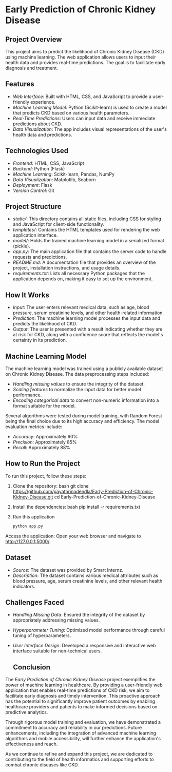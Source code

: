# Early Prediction of Chronic Kidney Disease

## Project Overview
This project aims to predict the likelihood of Chronic Kidney Disease (CKD) using machine learning. The web application allows users to input their health data and provides real-time predictions. The goal is to facilitate early diagnosis and treatment.

## Features
- *Web Interface*: Built with HTML, CSS, and JavaScript to provide a user-friendly experience.
- *Machine Learning Model*: Python (Scikit-learn) is used to create a model that predicts CKD based on various health parameters.
- *Real-Time Predictions*: Users can input data and receive immediate predictions about CKD.
- *Data Visualization*: The app includes visual representations of the user's health data and predictions.

## Technologies Used
- *Frontend*: HTML, CSS, JavaScript
- *Backend*: Python (Flask)
- *Machine Learning*: Scikit-learn, Pandas, NumPy
- *Data Visualization*: Matplotlib, Seaborn
- *Deployment*: Flask
- *Version Control*: Git

## Project Structure
- *static/*: This directory contains all static files, including CSS for styling and JavaScript for client-side functionality.
- *templates/*: Contains the HTML templates used for rendering the web application interface.
- *model/*: Holds the trained machine learning model in a serialized format (pickle).
- *app.py*: The main application file that contains the server code to handle requests and predictions.
- *README.md*: A documentation file that provides an overview of the project, installation instructions, and usage details.
- *requirements.txt*: Lists all necessary Python packages that the application depends on, making it easy to set up the environment.

## How It Works
- *Input*: The user enters relevant medical data, such as age, blood pressure, serum creatinine levels, and other health-related information.
- *Prediction*: The machine learning model processes the input data and predicts the likelihood of CKD.
- *Output*: The user is presented with a result indicating whether they are at risk for CKD, along with a confidence score that reflects the model's certainty in its prediction.

## Machine Learning Model
The machine learning model was trained using a publicly available dataset on Chronic Kidney Disease. The data preprocessing steps included:

- *Handling missing values* to ensure the integrity of the dataset.
- *Scaling features* to normalize the input data for better model performance.
- *Encoding categorical data* to convert non-numeric information into a format suitable for the model.

Several algorithms were tested during model training, with Random Forest being the final choice due to its high accuracy and efficiency. The model evaluation metrics include:

- *Accuracy*: Approximately 90%
- *Precision*: Approximately 85%
- *Recall*: Approximately 88%
## How to Run the Project
To run this project, follow these steps:

1. Clone the repository:
   bash
   git clone https://github.com/gayathrinadendla/Early-Prediction-of-Chronic-Kidney-Disease.git
   cd Early-Prediction-of-Chronic-Kidney-Disease

2. Install the dependencies:
   bash
   pip install -r requirements.txt

3. Run this application
    ```bash
    python app.py

 Access the application: Open your web browser and navigate to http://127.0.0.1:5000/.

 ## Dataset
- *Source*: The dataset was provided by Smart Internz.
- *Description*: The dataset contains various medical attributes such as blood pressure, age, serum creatinine levels, and other relevant health indicators.


## Challenges Faced
- *Handling Missing Data*: Ensured the integrity of the dataset by appropriately addressing missing values.
- *Hyperparameter Tuning*: Optimized model performance through careful tuning of hyperparameters.
- *User Interface Design*: Developed a responsive and interactive web interface suitable for non-technical users.


  ## Conclusion

The *Early Prediction of Chronic Kidney Disease* project exemplifies the power of machine learning in healthcare. By providing a user-friendly web application that enables real-time predictions of CKD risk, we aim to facilitate early diagnosis and timely intervention. This proactive approach has the potential to significantly improve patient outcomes by enabling healthcare providers and patients to make informed decisions based on predictive analytics.

Through rigorous model training and evaluation, we have demonstrated a commitment to accuracy and reliability in our predictions. Future enhancements, including the integration of advanced machine learning algorithms and mobile accessibility, will further enhance the application's effectiveness and reach.

As we continue to refine and expand this project, we are dedicated to contributing to the field of health informatics and supporting efforts to combat chronic diseases like CKD.
